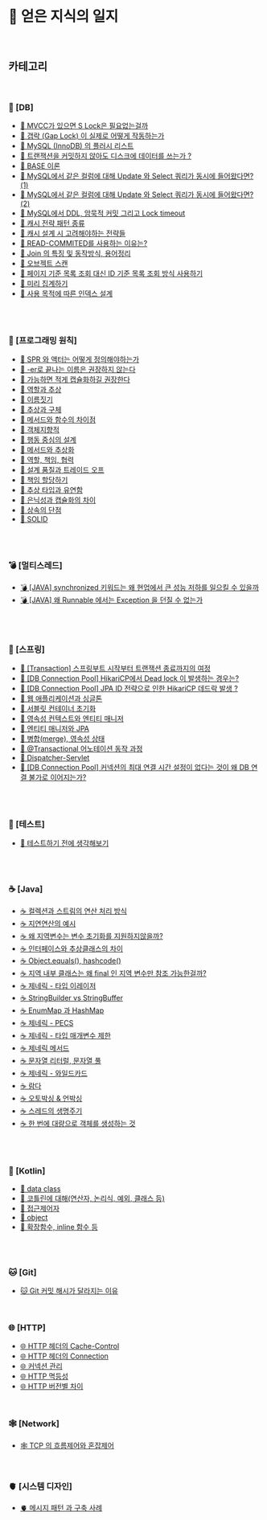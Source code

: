 # 📕 얻은 지식의 일지

</br>

## 카테고리

</br>

### 💾 [DB]

- [💾 MVCC가 있으면 S Lock은 필요없는걸까](https://github.com/leeMK09/MemoMemo/blob/main/%F0%9F%92%BE%20DB/MVCC%EA%B0%80%20%EC%9E%88%EC%9C%BC%EB%A9%B4%20S%20Lock%EC%9D%80%20%ED%95%84%EC%9A%94%EC%97%86%EB%8A%94%EA%B1%B8%EA%B9%8C.md)
- [💾 갭락 (Gap Lock) 이 실제로 어떻게 작동하는가](<https://github.com/leeMK09/MemoMemo/blob/main/%F0%9F%92%BE%20DB/%EA%B0%AD%EB%9D%BD%20(Gap%20Lock)%20%EC%9D%B4%20%EC%8B%A4%EC%A0%9C%EB%A1%9C%20%EC%96%B4%EB%96%BB%EA%B2%8C%20%EC%9E%91%EB%8F%99%ED%95%98%EB%8A%94%EA%B0%80.md>)
- [💾 MySQL (InnoDB) 의 플러시 리스트](<https://github.com/leeMK09/MemoMemo/blob/main/%F0%9F%92%BE%20DB/MySQL%20(InnoDB)%20%EC%9D%98%20%ED%94%8C%EB%9F%AC%EC%8B%9C%20%EB%A6%AC%EC%8A%A4%ED%8A%B8.md>)
- [💾 트랜잭션을 커밋하지 않아도 디스크에 데이터를 쓰는가 ?](https://github.com/leeMK09/MemoMemo/blob/main/%F0%9F%92%BE%20DB/%ED%8A%B8%EB%9E%9C%EC%9E%AD%EC%85%98%EC%9D%84%20%EC%BB%A4%EB%B0%8B%ED%95%98%EC%A7%80%20%EC%95%8A%EC%95%84%EB%8F%84%20%EB%94%94%EC%8A%A4%ED%81%AC%EC%97%90%20%EB%8D%B0%EC%9D%B4%ED%84%B0%EB%A5%BC%20%EC%93%B0%EB%8A%94%EA%B0%80%20%3F.md)
- [💾 BASE 이론](https://github.com/leeMK09/MemoMemo/blob/main/%F0%9F%92%BE%20DB/BASE%20%EC%9D%B4%EB%A1%A0.md)
- [💾 MySQL에서 같은 컬럼에 대해 Update 와 Select 쿼리가 동시에 들어왔다면? (1)](<https://github.com/leeMK09/MemoMemo/blob/main/%F0%9F%92%BE%20DB/MySQL%EC%97%90%EC%84%9C%20%EA%B0%99%EC%9D%80%20%EC%BB%AC%EB%9F%BC%EC%97%90%20%EB%8C%80%ED%95%B4%20Update%20%EC%99%80%20Select%20%EC%BF%BC%EB%A6%AC%EA%B0%80%20%EB%8F%99%EC%8B%9C%EC%97%90%20%EB%93%A4%EC%96%B4%EC%99%94%EB%8B%A4%EB%A9%B4%3F%20(1).md>)
- [💾 MySQL에서 같은 컬럼에 대해 Update 와 Select 쿼리가 동시에 들어왔다면? (2)](<https://github.com/leeMK09/MemoMemo/blob/main/%F0%9F%92%BE%20DB/MySQL%EC%97%90%EC%84%9C%20%EA%B0%99%EC%9D%80%20%EC%BB%AC%EB%9F%BC%EC%97%90%20%EB%8C%80%ED%95%B4%20Update%20%EC%99%80%20Select%20%EC%BF%BC%EB%A6%AC%EA%B0%80%20%EB%8F%99%EC%8B%9C%EC%97%90%20%EB%93%A4%EC%96%B4%EC%99%94%EB%8B%A4%EB%A9%B4%3F%20(2).md>)
- [💾 MySQL에서 DDL, 암묵적 커밋 그리고 Lock timeout](https://github.com/leeMK09/MemoMemo/blob/main/%F0%9F%92%BE%20DB/MySQL%EC%97%90%EC%84%9C%20DDL%2C%20%EC%95%94%EB%AC%B5%EC%A0%81%20%EC%BB%A4%EB%B0%8B%20%EA%B7%B8%EB%A6%AC%EA%B3%A0%20Lock%20timeout.md)
- [💾 캐시 전략 패턴 종류](https://github.com/leeMK09/MemoMemo/blob/main/%F0%9F%92%BE%20DB/%EC%BA%90%EC%8B%B1%20%EC%A0%84%EB%9E%B5%20%ED%8C%A8%ED%84%B4%20%EC%A2%85%EB%A5%98.md)
- [💾 캐시 설계 시 고려해야하는 전략들](https://github.com/leeMK09/MemoMemo/blob/main/%F0%9F%92%BE%20DB/%EC%BA%90%EC%8B%9C%20%EC%84%A4%EA%B3%84%20%EC%8B%9C%20%EA%B3%A0%EB%A0%A4%ED%95%B4%EC%95%BC%ED%95%98%EB%8A%94%20%EC%A0%84%EB%9E%B5%EB%93%A4.md)
- [💾 READ-COMMITED를 사용하는 이유는?](https://github.com/leeMK09/MemoMemo/blob/main/%F0%9F%92%BE%20DB/READ-COMMITED%EB%A5%BC%20%EC%82%AC%EC%9A%A9%ED%95%98%EB%8A%94%20%EC%9D%B4%EC%9C%A0%EB%8A%94%3F.md)
- [💾 Join 의 특징 및 동작방식, 용어정리](https://github.com/leeMK09/MemoMemo/blob/main/%F0%9F%92%BE%20DB/Join%20%EC%9D%98%20%ED%8A%B9%EC%A7%95%20%EB%B0%8F%20%EB%8F%99%EC%9E%91%EB%B0%A9%EC%8B%9D%2C%20%EC%9A%A9%EC%96%B4%EC%A0%95%EB%A6%AC.md)
- [💾 오브젝트 스캔](https://github.com/leeMK09/MemoMemo/blob/main/%F0%9F%92%BE%20DB/%EC%98%A4%EB%B8%8C%EC%A0%9D%ED%8A%B8%20%EC%8A%A4%EC%BA%94.md)
- [💾 페이지 기준 목록 조회 대신 ID 기준 목록 조회 방식 사용하기](https://github.com/leeMK09/MemoMemo/blob/main/%F0%9F%92%BE%20DB/%ED%8E%98%EC%9D%B4%EC%A7%80%20%EA%B8%B0%EC%A4%80%20%EB%AA%A9%EB%A1%9D%20%EC%A1%B0%ED%9A%8C%20%EB%8C%80%EC%8B%A0%20ID%20%EA%B8%B0%EC%A4%80%20%EB%AA%A9%EB%A1%9D%20%EC%A1%B0%ED%9A%8C%20%EB%B0%A9%EC%8B%9D%20%EC%82%AC%EC%9A%A9%ED%95%98%EA%B8%B0.md)
- [💾 미리 집계하기](https://github.com/leeMK09/MemoMemo/blob/main/%F0%9F%92%BE%20DB/%EB%AF%B8%EB%A6%AC%20%EC%A7%91%EA%B3%84%ED%95%98%EA%B8%B0.md)
- [💾 사용 목적에 따른 인덱스 설계](https://github.com/leeMK09/MemoMemo/blob/main/%F0%9F%92%BE%20DB/%EC%82%AC%EC%9A%A9%20%EB%AA%A9%EC%A0%81%EC%97%90%20%EB%94%B0%EB%A5%B8%20%EC%9D%B8%EB%8D%B1%EC%8A%A4%20%EC%84%A4%EA%B3%84.md)

</br>
</br>

### 🧠 [프로그래밍 원칙]

- [🧠 SPR 와 액터는 어떻게 정의해야하는가](https://github.com/leeMK09/MemoMemo/blob/main/%F0%9F%A7%A0%20%ED%94%84%EB%A1%9C%EA%B7%B8%EB%9E%98%EB%B0%8D_%EC%9B%90%EC%B9%99/SRP%20%EC%99%80%20%EC%95%A1%ED%84%B0%EB%8A%94%20%EC%96%B4%EB%96%BB%EA%B2%8C%20%EC%A0%95%EC%9D%98%ED%95%B4%EC%95%BC%ED%95%98%EB%8A%94%EA%B0%80.md)
- [🧠 -er로 끝나는 이름은 권장하지 않는다](https://github.com/leeMK09/MemoMemo/blob/main/%F0%9F%A7%A0%20%ED%94%84%EB%A1%9C%EA%B7%B8%EB%9E%98%EB%B0%8D_%EC%9B%90%EC%B9%99/-er%EB%A1%9C%20%EB%81%9D%EB%82%98%EB%8A%94%20%EC%9D%B4%EB%A6%84%EC%9D%80%20%EA%B6%8C%EC%9E%A5%ED%95%98%EC%A7%80%20%EC%95%8A%EB%8A%94%EB%8B%A4.md)
- [🧠 가능하면 적게 캡슐화하길 권장한다](https://github.com/leeMK09/MemoMemo/blob/main/%F0%9F%A7%A0%20%ED%94%84%EB%A1%9C%EA%B7%B8%EB%9E%98%EB%B0%8D_%EC%9B%90%EC%B9%99/%EA%B0%80%EB%8A%A5%ED%95%98%EB%A9%B4%20%EC%A0%81%EA%B2%8C%20%EC%BA%A1%EC%8A%90%ED%99%94%ED%95%98%EA%B8%B8%20%EA%B6%8C%EC%9E%A5%ED%95%9C%EB%8B%A4.md)
- [🧠 역할과 추상](https://github.com/leeMK09/MemoMemo/blob/main/%F0%9F%A7%A0%20%ED%94%84%EB%A1%9C%EA%B7%B8%EB%9E%98%EB%B0%8D_%EC%9B%90%EC%B9%99/%EC%97%AD%ED%95%A0%EA%B3%BC%20%EC%B6%94%EC%83%81.md)
- [🧠 이름짓기](https://github.com/leeMK09/MemoMemo/blob/main/%F0%9F%A7%A0%20%ED%94%84%EB%A1%9C%EA%B7%B8%EB%9E%98%EB%B0%8D_%EC%9B%90%EC%B9%99/%EC%9D%B4%EB%A6%84%EC%A7%93%EA%B8%B0.md)
- [🧠 추상과 구체](https://github.com/leeMK09/MemoMemo/blob/main/%F0%9F%A7%A0%20%ED%94%84%EB%A1%9C%EA%B7%B8%EB%9E%98%EB%B0%8D_%EC%9B%90%EC%B9%99/%EC%B6%94%EC%83%81%EA%B3%BC%20%EA%B5%AC%EC%B2%B4.md)
- [🧠 메서드와 함수의 차이점](https://github.com/leeMK09/MemoMemo/blob/main/%F0%9F%A7%A0%20%ED%94%84%EB%A1%9C%EA%B7%B8%EB%9E%98%EB%B0%8D_%EC%9B%90%EC%B9%99/%EB%A9%94%EC%84%9C%EB%93%9C%EC%99%80%20%ED%95%A8%EC%88%98%EC%9D%98%20%EC%B0%A8%EC%9D%B4%EC%A0%90.md)
- [🧠 객체지향적](https://github.com/leeMK09/MemoMemo/blob/main/%F0%9F%A7%A0%20%ED%94%84%EB%A1%9C%EA%B7%B8%EB%9E%98%EB%B0%8D_%EC%9B%90%EC%B9%99/%EA%B0%9D%EC%B2%B4%EC%A7%80%ED%96%A5%EC%A0%81.md)
- [🧠 행동 중심의 설계](https://github.com/leeMK09/MemoMemo/blob/main/%F0%9F%A7%A0%20%ED%94%84%EB%A1%9C%EA%B7%B8%EB%9E%98%EB%B0%8D_%EC%9B%90%EC%B9%99/%ED%96%89%EB%8F%99%20%EC%A4%91%EC%8B%AC%EC%9D%98%20%EC%84%A4%EA%B3%84.md)
- [🧠 메서드와 추상화](https://github.com/leeMK09/MemoMemo/blob/main/%F0%9F%A7%A0%20%ED%94%84%EB%A1%9C%EA%B7%B8%EB%9E%98%EB%B0%8D_%EC%9B%90%EC%B9%99/%EB%A9%94%EC%84%9C%EB%93%9C%EC%99%80%20%EC%B6%94%EC%83%81%ED%99%94.md)
- [🧠 역할, 책임, 협력](https://github.com/leeMK09/MemoMemo/blob/main/%F0%9F%A7%A0%20%ED%94%84%EB%A1%9C%EA%B7%B8%EB%9E%98%EB%B0%8D_%EC%9B%90%EC%B9%99/%EC%97%AD%ED%95%A0%2C%20%EC%B1%85%EC%9E%84%2C%20%ED%98%91%EB%A0%A5.md)
- [🧠 설계 품질과 트레이드 오프](https://github.com/leeMK09/MemoMemo/blob/main/%F0%9F%A7%A0%20%ED%94%84%EB%A1%9C%EA%B7%B8%EB%9E%98%EB%B0%8D_%EC%9B%90%EC%B9%99/%EC%84%A4%EA%B3%84%20%ED%92%88%EC%A7%88%EA%B3%BC%20%ED%8A%B8%EB%A0%88%EC%9D%B4%EB%93%9C%20%EC%98%A4%ED%94%84.md)
- [🧠 책임 할당하기](https://github.com/leeMK09/MemoMemo/blob/main/%F0%9F%A7%A0%20%ED%94%84%EB%A1%9C%EA%B7%B8%EB%9E%98%EB%B0%8D_%EC%9B%90%EC%B9%99/%EC%B1%85%EC%9E%84%20%ED%95%A0%EB%8B%B9%ED%95%98%EA%B8%B0.md)
- [🧠 추상 타입과 유연함](https://github.com/leeMK09/MemoMemo/blob/main/%F0%9F%A7%A0%20%ED%94%84%EB%A1%9C%EA%B7%B8%EB%9E%98%EB%B0%8D_%EC%9B%90%EC%B9%99/%EC%B6%94%EC%83%81%20%ED%83%80%EC%9E%85%EA%B3%BC%20%EC%9C%A0%EC%97%B0%ED%95%A8.md)
- [🧠 은닉성과 캡슐화의 차이](https://github.com/leeMK09/MemoMemo/blob/main/%F0%9F%A7%A0%20%ED%94%84%EB%A1%9C%EA%B7%B8%EB%9E%98%EB%B0%8D_%EC%9B%90%EC%B9%99/%EC%9D%80%EB%8B%89%EC%84%B1%EA%B3%BC%20%EC%BA%A1%EC%8A%90%ED%99%94%EC%9D%98%20%EC%B0%A8%EC%9D%B4.md)
- [🧠 상속의 단점](https://github.com/leeMK09/MemoMemo/blob/main/%F0%9F%A7%A0%20%ED%94%84%EB%A1%9C%EA%B7%B8%EB%9E%98%EB%B0%8D_%EC%9B%90%EC%B9%99/%EC%83%81%EC%86%8D%EC%9D%98%20%EB%8B%A8%EC%A0%90.md)
- [🧠 SOLID](https://github.com/leeMK09/MemoMemo/blob/main/%F0%9F%A7%A0%20%ED%94%84%EB%A1%9C%EA%B7%B8%EB%9E%98%EB%B0%8D_%EC%9B%90%EC%B9%99/SOLID.md)

</br>
</br>

### 💣 [멀티스레드]

- [💣 [JAVA] synchronized 키워드는 왜 현업에서 큰 성능 저하를 일으킬 수 있을까](https://github.com/leeMK09/MemoMemo/blob/main/%F0%9F%92%A3%20%EB%A9%80%ED%8B%B0%EC%8A%A4%EB%A0%88%EB%93%9C/%5BJAVA%5D%20synchronized%20%ED%82%A4%EC%9B%8C%EB%93%9C%EB%8A%94%20%EC%99%9C%20%ED%98%84%EC%97%85%EC%97%90%EC%84%9C%20%ED%81%B0%20%EC%84%B1%EB%8A%A5%20%EC%A0%80%ED%95%98%EB%A5%BC%20%EC%9D%BC%EC%9C%BC%ED%82%AC%20%EC%88%98%20%EC%9E%88%EC%9D%84%EA%B9%8C.md)
- [💣 [JAVA] 왜 Runnable 에서는 Exception 을 던질 수 없는가](https://github.com/leeMK09/MemoMemo/blob/main/%F0%9F%92%A3%20%EB%A9%80%ED%8B%B0%EC%8A%A4%EB%A0%88%EB%93%9C/%5BJAVA%5D%20%EC%99%9C%20Runnable%20%EC%97%90%EC%84%9C%EB%8A%94%20Exception%20%EC%9D%84%20%EB%8D%98%EC%A7%88%20%EC%88%98%20%EC%97%86%EB%8A%94%EA%B0%80.md)

</br>
</br>

### 🌿 [스프링]

- [🌿 [Transaction] 스프링부트 시작부터 트랜잭션 종료까지의 여정](https://github.com/leeMK09/MemoMemo/blob/main/%F0%9F%8C%BF%20%EC%8A%A4%ED%94%84%EB%A7%81/%5BTransaction%5D%20%EC%8A%A4%ED%94%84%EB%A7%81%EB%B6%80%ED%8A%B8%20%EC%8B%9C%EC%9E%91%EB%B6%80%ED%84%B0%20%ED%8A%B8%EB%9E%9C%EC%9E%AD%EC%85%98%20%EC%A2%85%EB%A3%8C%EA%B9%8C%EC%A7%80%EC%9D%98%20%EC%97%AC%EC%A0%95.md)
- [🌿 [DB Connection Pool] HikariCP에서 Dead lock 이 발생하는 경우는?](https://github.com/leeMK09/MemoMemo/blob/main/%F0%9F%8C%BF%20%EC%8A%A4%ED%94%84%EB%A7%81/%5BDB%20Connection%20Pool%5D%20HikariCP%EC%97%90%EC%84%9C%20Dead%20lock%20%EC%9D%B4%20%EB%B0%9C%EC%83%9D%ED%95%98%EB%8A%94%20%EA%B2%BD%EC%9A%B0%EB%8A%94%3F.md)
- [🌿 [DB Connection Pool] JPA ID 전략으로 인한 HikariCP 데드락 발생 ?](https://github.com/leeMK09/MemoMemo/blob/main/%F0%9F%8C%BF%20%EC%8A%A4%ED%94%84%EB%A7%81/%5BDB%20Connection%20Pool%5D%20JPA%20ID%20%EC%A0%84%EB%9E%B5%EC%9C%BC%EB%A1%9C%20%EC%9D%B8%ED%95%9C%20HikariCP%20%EB%8D%B0%EB%93%9C%EB%9D%BD%20%EB%B0%9C%EC%83%9D%20%3F.md)
- [🌿 웹 애플리케이션과 싱글톤](https://github.com/leeMK09/MemoMemo/blob/main/%F0%9F%8C%BF%20%EC%8A%A4%ED%94%84%EB%A7%81/%EC%9B%B9%20%EC%95%A0%ED%94%8C%EB%A6%AC%EC%BC%80%EC%9D%B4%EC%85%98%EA%B3%BC%20%EC%8B%B1%EA%B8%80%ED%86%A4.md)
- [🌿 서블릿 컨테이너 초기화](https://github.com/leeMK09/MemoMemo/blob/main/%F0%9F%8C%BF%20%EC%8A%A4%ED%94%84%EB%A7%81/%EC%84%9C%EB%B8%94%EB%A6%BF%20%EC%BB%A8%ED%85%8C%EC%9D%B4%EB%84%88%20%EC%B4%88%EA%B8%B0%ED%99%94.md)
- [🌿 영속성 컨텍스트와 엔티티 매니저](https://github.com/leeMK09/MemoMemo/blob/main/%F0%9F%8C%BF%20%EC%8A%A4%ED%94%84%EB%A7%81/%EC%98%81%EC%86%8D%EC%84%B1%20%EC%BB%A8%ED%85%8D%EC%8A%A4%ED%8A%B8%EC%99%80%20%EC%97%94%ED%8B%B0%ED%8B%B0%20%EB%A7%A4%EB%8B%88%EC%A0%80.md)
- [🌿 엔티티 매니저와 JPA](https://github.com/leeMK09/MemoMemo/blob/main/%F0%9F%8C%BF%20%EC%8A%A4%ED%94%84%EB%A7%81/%EC%97%94%ED%8B%B0%ED%8B%B0%20%EB%A7%A4%EB%8B%88%EC%A0%80%EC%99%80%20JPA.md)
- [🌿 병합(merge), 영속성 상태](<https://github.com/leeMK09/MemoMemo/blob/main/%F0%9F%8C%BF%20%EC%8A%A4%ED%94%84%EB%A7%81/%EB%B3%91%ED%95%A9(merge)%2C%20%EC%98%81%EC%86%8D%EC%84%B1%20%EC%83%81%ED%83%9C.md>)
- [🌿 @Transactional 어노테이션 동작 과정](https://github.com/leeMK09/MemoMemo/blob/main/%F0%9F%8C%BF%20%EC%8A%A4%ED%94%84%EB%A7%81/%40Transactional%20%EC%96%B4%EB%85%B8%ED%85%8C%EC%9D%B4%EC%85%98%20%EB%8F%99%EC%9E%91%20%EA%B3%BC%EC%A0%95.md)
- [🌿 Dispatcher-Servlet](https://github.com/leeMK09/MemoMemo/blob/main/%F0%9F%8C%BF%20%EC%8A%A4%ED%94%84%EB%A7%81/Dispatcher-Servlet.md)
- [🌿 [DB Connection Pool] 커넥션의 최대 연결 시간 설정이 없다는 것이 왜 DB 연결 불가로 이어지는가?](https://github.com/leeMK09/MemoMemo/blob/main/%F0%9F%8C%BF%20%EC%8A%A4%ED%94%84%EB%A7%81/%5BDB%20Connection%20Pool%5D%20%EC%BB%A4%EB%84%A5%EC%85%98%EC%9D%98%20%EC%B5%9C%EB%8C%80%20%EC%97%B0%EA%B2%B0%20%EC%8B%9C%EA%B0%84%20%EC%84%A4%EC%A0%95%EC%9D%B4%20%EC%97%86%EB%8B%A4%EB%8A%94%20%EA%B2%83%EC%9D%B4%20%EC%99%9C%20DB%20%EC%97%B0%EA%B2%B0%20%EB%B6%88%EA%B0%80%EB%A1%9C%20%EC%9D%B4%EC%96%B4%EC%A7%80%EB%8A%94%EA%B0%80%3F.md)

</br>
</br>

### 🧪 [테스트]

- [🧪 테스트하기 전에 생각해보기](https://github.com/leeMK09/MemoMemo/blob/main/%F0%9F%A7%AA%20%ED%85%8C%EC%8A%A4%ED%8A%B8/%ED%85%8C%EC%8A%A4%ED%8A%B8%ED%95%98%EA%B8%B0%20%EC%A0%84%EC%97%90%20%EC%83%9D%EA%B0%81%ED%95%B4%EB%B3%B4%EA%B8%B0.md)

</br>
</br>

### ☕ [Java]

- [☕ 컬렉션과 스트림의 연산 처리 방식](https://github.com/leeMK09/MemoMemo/blob/main/%E2%98%95%20Java/%EC%BB%AC%EB%A0%89%EC%85%98%EA%B3%BC%20%EC%8A%A4%ED%8A%B8%EB%A6%BC%EC%9D%98%20%EC%97%B0%EC%82%B0%20%EC%B2%98%EB%A6%AC%20%EB%B0%A9%EC%8B%9D.md)
- [☕ 지연연산의 예시](https://github.com/leeMK09/MemoMemo/blob/main/%E2%98%95%20Java/%EC%A7%80%EC%97%B0%EC%97%B0%EC%82%B0%EC%9D%98%20%EC%98%88%EC%8B%9C.md)
- [☕ 왜 지역변수는 변수 초기화를 지원하지않을까?](https://github.com/leeMK09/MemoMemo/blob/main/%E2%98%95%20Java/%EC%99%9C%20%EC%A7%80%EC%97%AD%EB%B3%80%EC%88%98%EB%8A%94%20%EB%B3%80%EC%88%98%20%EC%B4%88%EA%B8%B0%ED%99%94%EB%A5%BC%20%EC%A7%80%EC%9B%90%ED%95%98%EC%A7%80%EC%95%8A%EC%9D%84%EA%B9%8C%3F.md)
- [☕ 인터페이스와 추상클래스의 차이](https://github.com/leeMK09/MemoMemo/blob/main/%E2%98%95%20Java/%EC%9D%B8%ED%84%B0%ED%8E%98%EC%9D%B4%EC%8A%A4%EC%99%80%20%EC%B6%94%EC%83%81%ED%81%B4%EB%9E%98%EC%8A%A4%EC%9D%98%20%EC%B0%A8%EC%9D%B4.md)
- [☕ Object.equals(), hashcode()](<https://github.com/leeMK09/MemoMemo/blob/main/%E2%98%95%20Java/Object.equals()%2C%20hashcode().md>)
- [☕ 지역 내부 클래스는 왜 final 인 지역 변수만 참조 가능한걸까?](https://github.com/leeMK09/MemoMemo/blob/main/%E2%98%95%20Java/%EC%A7%80%EC%97%AD%20%EB%82%B4%EB%B6%80%20%ED%81%B4%EB%9E%98%EC%8A%A4%EB%8A%94%20%EC%99%9C%20final%20%EC%9D%B8%20%EC%A7%80%EC%97%AD%20%EB%B3%80%EC%88%98%EB%A7%8C%20%EC%B0%B8%EC%A1%B0%20%EA%B0%80%EB%8A%A5%ED%95%9C%EA%B1%B8%EA%B9%8C%3F.md)
- [☕ 제네릭 - 타입 이레이저](https://github.com/leeMK09/MemoMemo/blob/main/%E2%98%95%20Java/%EC%A0%9C%EB%84%A4%EB%A6%AD%20-%20%ED%83%80%EC%9E%85%20%EC%9D%B4%EB%A0%88%EC%9D%B4%EC%A0%80.md)
- [☕ StringBuilder vs StringBuffer](https://github.com/leeMK09/MemoMemo/blob/main/%E2%98%95%20Java/StringBuilder%20vs%20StringBuffer.md)
- [☕ EnumMap 과 HashMap](https://github.com/leeMK09/MemoMemo/blob/main/%E2%98%95%20Java/EnumMap%20%EA%B3%BC%20HashMap.md)
- [☕ 제네릭 - PECS](https://github.com/leeMK09/MemoMemo/blob/main/%E2%98%95%20Java/%EC%A0%9C%EB%84%A4%EB%A6%AD%20-%20PECS.md)
- [☕ 제네릭 - 타입 매개변수 제한](https://github.com/leeMK09/MemoMemo/blob/main/%E2%98%95%20Java/%EC%A0%9C%EB%84%A4%EB%A6%AD%20-%20%ED%83%80%EC%9E%85%20%EB%A7%A4%EA%B0%9C%EB%B3%80%EC%88%98%20%EC%A0%9C%ED%95%9C.md)
- [☕ 제네릭 메서드](https://github.com/leeMK09/MemoMemo/blob/main/%E2%98%95%20Java/%EC%A0%9C%EB%84%A4%EB%A6%AD%20%EB%A9%94%EC%84%9C%EB%93%9C.md)
- [☕ 문자열 리터럴, 문자열 풀](https://github.com/leeMK09/MemoMemo/blob/main/%E2%98%95%20Java/%EB%AC%B8%EC%9E%90%EC%97%B4%20%EB%A6%AC%ED%84%B0%EB%9F%B4%2C%20%EB%AC%B8%EC%9E%90%EC%97%B4%20%ED%92%80.md)
- [☕ 제네릭 - 와일드카드](https://github.com/leeMK09/MemoMemo/blob/main/%E2%98%95%20Java/%EC%A0%9C%EB%84%A4%EB%A6%AD%20-%20%EC%99%80%EC%9D%BC%EB%93%9C%EC%B9%B4%EB%93%9C.md)
- [☕ 람다](https://github.com/leeMK09/MemoMemo/blob/main/%E2%98%95%20Java/%EB%9E%8C%EB%8B%A4.md)
- [☕ 오토박싱 & 언박싱](https://github.com/leeMK09/MemoMemo/blob/main/%E2%98%95%20Java/%EC%98%A4%ED%86%A0%EB%B0%95%EC%8B%B1%20%26%20%EC%96%B8%EB%B0%95%EC%8B%B1.md)
- [☕ 스레드의 생명주기](https://github.com/leeMK09/MemoMemo/blob/main/%E2%98%95%20Java/%EC%8A%A4%EB%A0%88%EB%93%9C%EC%9D%98%20%EC%83%9D%EB%AA%85%EC%A3%BC%EA%B8%B0.md)
- [☕ 한 번에 대량으로 객체를 생성하는 것](https://github.com/leeMK09/MemoMemo/blob/main/%E2%98%95%20Java/%ED%95%9C%20%EB%B2%88%EC%97%90%20%EB%8C%80%EB%9F%89%EC%9C%BC%EB%A1%9C%20%EA%B0%9D%EC%B2%B4%EB%A5%BC%20%EC%83%9D%EC%84%B1%ED%95%98%EB%8A%94%20%EA%B2%83.md)

</br>
</br>

### 🦄 [Kotlin]

- [🦄 data class](https://github.com/leeMK09/MemoMemo/blob/main/%F0%9F%A6%84%20Kotlin/data%20class.md)
- [🦄 코틀린에 대해(연산자, 논리식, 예외, 클래스 등)](<https://github.com/leeMK09/MemoMemo/blob/main/%F0%9F%A6%84%20Kotlin/%EC%BD%94%ED%8B%80%EB%A6%B0%EC%97%90%20%EB%8C%80%ED%95%B4(%EC%97%B0%EC%82%B0%EC%9E%90%2C%20%EB%85%BC%EB%A6%AC%EC%8B%9D%2C%20%EC%98%88%EC%99%B8%2C%20%ED%81%B4%EB%9E%98%EC%8A%A4%20%EB%93%B1).md>)
- [🦄 접근제어자](https://github.com/leeMK09/MemoMemo/blob/main/%F0%9F%A6%84%20Kotlin/%EC%A0%91%EA%B7%BC%EC%A0%9C%EC%96%B4%EC%9E%90.md)
- [🦄 object](https://github.com/leeMK09/MemoMemo/blob/main/%F0%9F%A6%84%20Kotlin/object.md)
- [🦄 확장함수, inline 함수 등](https://github.com/leeMK09/MemoMemo/blob/main/%F0%9F%A6%84%20Kotlin/%ED%99%95%EC%9E%A5%ED%95%A8%EC%88%98%2C%20inline%20%ED%95%A8%EC%88%98%20%EB%93%B1.md)

</br>
</br>

### 🐱 [Git]

- [🐱 Git 커밋 해시가 달라지는 이유](https://github.com/leeMK09/MemoMemo/blob/main/%F0%9F%90%B1%20Git/Git%20%EC%BB%A4%EB%B0%8B%20%ED%95%B4%EC%8B%9C%EA%B0%80%20%EB%8B%AC%EB%9D%BC%EC%A7%80%EB%8A%94%20%EC%9D%B4%EC%9C%A0.md)

</br>

### 🌐 [HTTP]

- [🌐 HTTP 헤더의 Cache-Control](https://github.com/leeMK09/MemoMemo/blob/main/%F0%9F%8C%90%20HTTP/HTTP%20%ED%97%A4%EB%8D%94%EC%9D%98%20Cache-Control.md)
- [🌐 HTTP 헤더의 Connection](https://github.com/leeMK09/MemoMemo/blob/main/%F0%9F%8C%90%20HTTP/HTTP%20%ED%97%A4%EB%8D%94%EC%9D%98%20Connection.md)
- [🌐 커넥션 관리](https://github.com/leeMK09/MemoMemo/blob/main/%F0%9F%8C%90%20HTTP/%EC%BB%A4%EB%84%A5%EC%85%98%EA%B4%80%EB%A6%AC.md)
- [🌐 HTTP 멱등성](https://github.com/leeMK09/MemoMemo/blob/main/%F0%9F%8C%90%20HTTP/HTTP%20%EB%A9%B1%EB%93%B1%EC%84%B1.md)
- [🌐 HTTP 버전별 차이](https://github.com/leeMK09/MemoMemo/blob/main/%F0%9F%8C%90%20HTTP/HTTP%20%EB%B2%84%EC%A0%84%EB%B3%84%20%EC%B0%A8%EC%9D%B4.md)

</br>

### 🕸️ [Network]

- [🕸️ TCP 의 흐름제어와 혼잡제어](https://github.com/leeMK09/MemoMemo/blob/main/%F0%9F%95%B8%EF%B8%8F%20Network/TCP%20%EC%9D%98%20%ED%9D%90%EB%A6%84%EC%A0%9C%EC%96%B4%EC%99%80%20%ED%98%BC%EC%9E%A1%EC%A0%9C%EC%96%B4.md)

</br>

### 🫀 [시스템 디자인]

- [🫀 메시지 패턴 과 구축 사례](https://github.com/leeMK09/MemoMemo/blob/main/%F0%9F%AB%80%20%EC%8B%9C%EC%8A%A4%ED%85%9C%20%EB%94%94%EC%9E%90%EC%9D%B8/%EB%A9%94%EC%8B%9C%EC%A7%80%20%ED%8C%A8%ED%84%B4%20%EA%B3%BC%20%EA%B5%AC%EC%B6%95%20%EC%82%AC%EB%A1%80.md)

